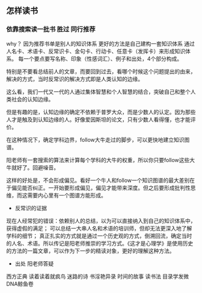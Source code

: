 ## 怎样读书
### 依靠搜索读一批书 胜过 同行推荐
why？
因为推荐书单是别人的知识体系
更好的方法是自己建构一套知识体系
通过人名卡、术语卡、反常识卡、金句卡、行动卡、任意卡（发挥卡）来形成知识体系。
每一个要点要写名称、印象（性感词汇）、例子和出处，4个部分构成。

特别是不要看总结前人的文章，而要回到过去，看哪个时候这个问题提出的由来，解决的方式，当时反常识的解决方式即是人类认知的边缘。

这么看，我们一代又一代的人通过集体智慧和个人智慧的结合，突破自己和整个人类社会的认知边缘。

但是有趣的是，认知边缘的确定不依赖于普罗大众，而是少数人的认定。因为那些人才是触及到认知边缘的人。好像爱因斯坦的论文，只有少数人看得懂，也才能评价。

在这种情况下，确定学科边界，follow大牛走过的脚步，可以更快地建立知识图谱。

阳老师有一套搜索的算法来计算每个学科的大牛的权重，所以你只要follow这些大牛就好了。回避噪音。

这样的好处是，不会形成偏见。看好一个牛人和follow一个知识图谱的最大差别在于偏见能否纠正。一开始要形成偏见，偏见才能带来深度。但之后要形成批判性思维，而这需要内心里有一个图谱方能形成。

- 反常识的证据 

现在人经常犯的错误：依赖别人的总结，以为可以直接纳入到自己的知识体系中，获得虚假的满足； 可以总结一大串人名和术语的培训师，但却无法更深入地了解学科的细节；
真正扎实的方式就是通过一个历史观的方式，倒溯回流，确定当时的人名、术语。所以传记是阳老师推崇的学习方式。《这才是心理学》是使用历史的方法的一篇文章，可以作为下一步的精读对象，更好的理解这种方法。

- 出处 阳老师答疑

西方正典
读着读着就疯鸟
迷路的诗
书淫艳异录 
时间的故事
读书法
目录学发微 
DNA鲸鱼卷



